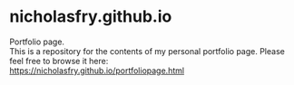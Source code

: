 # nicholasfry.github.io
Portfolio page.<br>
This is a repository for the contents of my personal portfolio page. Please feel free to browse it here:<br>https://nicholasfry.github.io/portfoliopage.html
